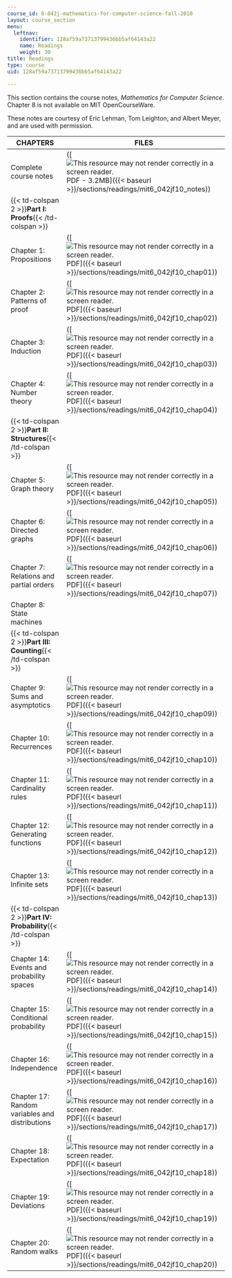 ```yaml
---
course_id: 6-042j-mathematics-for-computer-science-fall-2010
layout: course_section
menu:
  leftnav:
    identifier: 128af59a73713799436bb5af64143a22
    name: Readings
    weight: 30
title: Readings
type: course
uid: 128af59a73713799436bb5af64143a22

---
```


This section contains the course notes, _Mathematics for Computer Science_. Chapter 8 is not available on MIT OpenCourseWare.

These notes are courtesy of Eric Lehman, Tom Leighton, and Albert Meyer, and are used with permission.

| CHAPTERS | FILES |
| --- | --- |
| Complete course notes | ([![This resource may not render correctly in a screen reader.](/images/inacessible.gif)PDF - 3.2MB]({{< baseurl >}}/sections/readings/mit6_042jf10_notes)) |
| {{< td-colspan 2 >}}**Part I: Proofs**{{< /td-colspan >}} ||
| Chapter 1: Propositions | ([![This resource may not render correctly in a screen reader.](/images/inacessible.gif)PDF]({{< baseurl >}}/sections/readings/mit6_042jf10_chap01)) |
| Chapter 2: Patterns of proof | ([![This resource may not render correctly in a screen reader.](/images/inacessible.gif)PDF]({{< baseurl >}}/sections/readings/mit6_042jf10_chap02)) |
| Chapter 3: Induction | ([![This resource may not render correctly in a screen reader.](/images/inacessible.gif)PDF]({{< baseurl >}}/sections/readings/mit6_042jf10_chap03)) |
| Chapter 4: Number theory | ([![This resource may not render correctly in a screen reader.](/images/inacessible.gif)PDF]({{< baseurl >}}/sections/readings/mit6_042jf10_chap04)) |
| {{< td-colspan 2 >}}**Part II: Structures**{{< /td-colspan >}} ||
| Chapter 5: Graph theory | ([![This resource may not render correctly in a screen reader.](/images/inacessible.gif)PDF]({{< baseurl >}}/sections/readings/mit6_042jf10_chap05)) |
| Chapter 6: Directed graphs | ([![This resource may not render correctly in a screen reader.](/images/inacessible.gif)PDF]({{< baseurl >}}/sections/readings/mit6_042jf10_chap06)) |
| Chapter 7: Relations and partial orders | ([![This resource may not render correctly in a screen reader.](/images/inacessible.gif)PDF]({{< baseurl >}}/sections/readings/mit6_042jf10_chap07)) |
| Chapter 8: State machines | &nbsp; |
| {{< td-colspan 2 >}}**Part III: Counting**{{< /td-colspan >}} ||
| Chapter 9: Sums and asymptotics | ([![This resource may not render correctly in a screen reader.](/images/inacessible.gif)PDF]({{< baseurl >}}/sections/readings/mit6_042jf10_chap09)) |
| Chapter 10: Recurrences | ([![This resource may not render correctly in a screen reader.](/images/inacessible.gif)PDF]({{< baseurl >}}/sections/readings/mit6_042jf10_chap10)) |
| Chapter 11: Cardinality rules | ([![This resource may not render correctly in a screen reader.](/images/inacessible.gif)PDF]({{< baseurl >}}/sections/readings/mit6_042jf10_chap11)) |
| Chapter 12: Generating functions | ([![This resource may not render correctly in a screen reader.](/images/inacessible.gif)PDF]({{< baseurl >}}/sections/readings/mit6_042jf10_chap12)) |
| Chapter 13: Infinite sets | ([![This resource may not render correctly in a screen reader.](/images/inacessible.gif)PDF]({{< baseurl >}}/sections/readings/mit6_042jf10_chap13)) |
| {{< td-colspan 2 >}}**Part IV: Probability**{{< /td-colspan >}} ||
| Chapter 14: Events and probability spaces | ([![This resource may not render correctly in a screen reader.](/images/inacessible.gif)PDF]({{< baseurl >}}/sections/readings/mit6_042jf10_chap14)) |
| Chapter 15: Conditional probability | ([![This resource may not render correctly in a screen reader.](/images/inacessible.gif)PDF]({{< baseurl >}}/sections/readings/mit6_042jf10_chap15)) |
| Chapter 16: Independence | ([![This resource may not render correctly in a screen reader.](/images/inacessible.gif)PDF]({{< baseurl >}}/sections/readings/mit6_042jf10_chap16)) |
| Chapter 17: Random variables and distributions | ([![This resource may not render correctly in a screen reader.](/images/inacessible.gif)PDF]({{< baseurl >}}/sections/readings/mit6_042jf10_chap17)) |
| Chapter 18: Expectation | ([![This resource may not render correctly in a screen reader.](/images/inacessible.gif)PDF]({{< baseurl >}}/sections/readings/mit6_042jf10_chap18)) |
| Chapter 19: Deviations | ([![This resource may not render correctly in a screen reader.](/images/inacessible.gif)PDF]({{< baseurl >}}/sections/readings/mit6_042jf10_chap19)) |
| Chapter 20: Random walks | ([![This resource may not render correctly in a screen reader.](/images/inacessible.gif)PDF]({{< baseurl >}}/sections/readings/mit6_042jf10_chap20))